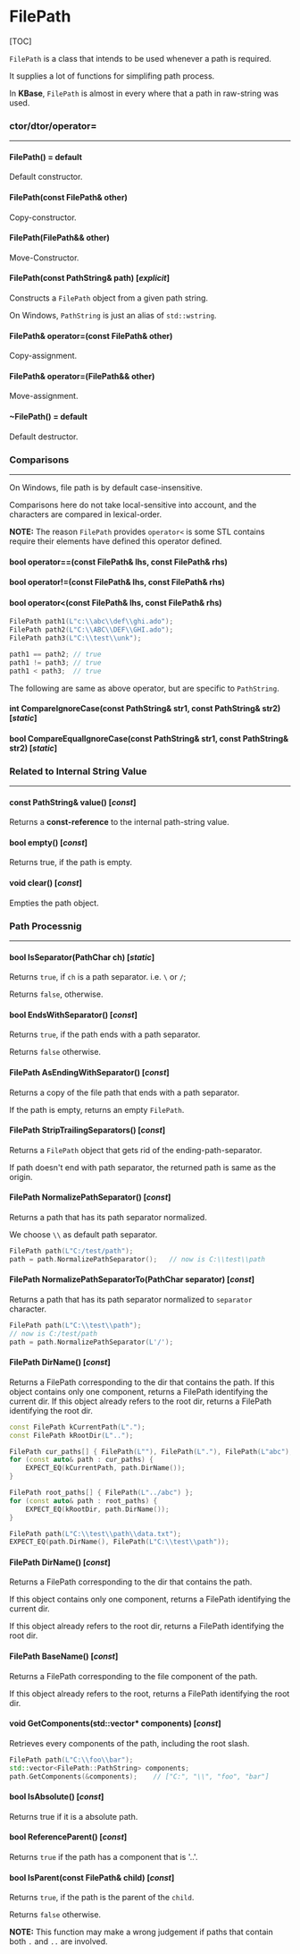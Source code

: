 FilePath
===

[TOC]

`FilePath` is a class that intends to be used whenever a path is required.

It supplies a lot of functions for simplifing path process.

In **KBase**, `FilePath` is almost in every where that a path in raw-string was used.

### ctor/dtor/operator=

---

#### FilePath() = default

Default constructor.

#### FilePath(const FilePath& other)

Copy-constructor.

#### FilePath(FilePath&& other)

Move-Constructor.

#### FilePath(const PathString& path) [*explicit*]

Constructs a `FilePath` object from a given path string.

On Windows, `PathString` is just an alias of `std::wstring`.

#### FilePath& operator=(const FilePath& other)

Copy-assignment.

#### FilePath& operator=(FilePath&& other)

Move-assignment.

#### ~FilePath() = default

Default destructor.

### Comparisons

---

On Windows, file path is by default case-insensitive.

Comparisons here do not take local-sensitive into account, and the characters are compared in lexical-order.

**NOTE:** The reason `FilePath` provides `operator<` is some STL contains require their elements have defined this operator defined.

#### bool operator==(const FilePath& lhs, const FilePath& rhs)
#### bool operator!=(const FilePath& lhs, const FilePath& rhs)
#### bool operator<(const FilePath& lhs, const FilePath& rhs)

```c++
FilePath path1(L"c:\\abc\\def\\ghi.ado");
FilePath path2(L"C:\\ABC\\DEF\\GHI.ado");
FilePath path3(L"C:\\test\\unk");

path1 == path2;	// true
path1 != path3; // true
path1 < path3;	// true
```

The following are same as above operator, but are specific to `PathString`.

#### int CompareIgnoreCase(const PathString& str1, const PathString& str2) [*static*]
#### bool CompareEqualIgnoreCase(const PathString& str1, const PathString& str2) [*static*]

### Related to Internal String Value

---

#### const PathString& value() [*const*]

Returns a **const-reference** to the internal path-string value.

#### bool empty() [*const*]

Returns true, if the path is empty.

#### void clear() [*const*]

Empties the path object.

### Path Processnig

---

#### bool IsSeparator(PathChar ch) [*static*]

Returns `true`, if `ch` is a path separator. i.e. `\` or `/`;

Returns `false`, otherwise.

#### bool EndsWithSeparator() [*const*]

Returns `true`, if the path ends with a path separator.

Returns `false` otherwise.

#### FilePath AsEndingWithSeparator() [*const*]

Returns a copy of the file path that ends with a path separator.

If the path is empty, returns an empty `FilePath`.

#### FilePath StripTrailingSeparators() [*const*]

Returns a `FilePath` object that gets rid of the ending-path-separator.

If path doesn't end with path separator, the returned path is same as the origin.

#### FilePath NormalizePathSeparator() [*const*]

Returns a path that has its path separator normalized.

We choose `\\` as default path separator.

```c++
FilePath path(L"C:/test/path");
path = path.NormalizePathSeparator();	// now is C:\\test\\path
```

#### FilePath NormalizePathSeparatorTo(PathChar separator) [*const*]

Returns a path that has its path separator normalized to `separator` character.

```c++
FilePath path(L"C:\\test\\path");
// now is C:/test/path
path = path.NormalizePathSeparator(L'/');
```

#### FilePath DirName() [*const*]

Returns a FilePath corresponding to the dir that contains the path. If this object contains only one component, returns a FilePath identifying the current dir. If this object already refers to the root dir, returns a FilePath identifying the root dir.

```c++
const FilePath kCurrentPath(L".");
const FilePath kRootDir(L"..");

FilePath cur_paths[] { FilePath(L""), FilePath(L"."), FilePath(L"abc"), FilePath(L"./abc") };
for (const auto& path : cur_paths) {
    EXPECT_EQ(kCurrentPath, path.DirName());
}

FilePath root_paths[] { FilePath(L"../abc") };
for (const auto& path : root_paths) {
    EXPECT_EQ(kRootDir, path.DirName());
}

FilePath path(L"C:\\test\\path\\data.txt");
EXPECT_EQ(path.DirName(), FilePath(L"C:\\test\\path"));
```

#### FilePath DirName() [*const*]

Returns a FilePath corresponding to the dir that contains the path.

If this object contains only one component, returns a FilePath identifying the current dir.

If this object already refers to the root dir, returns a FilePath identifying the root dir.

#### FilePath BaseName() [*const*]

Returns a FilePath corresponding to the file component of the path.

If this object already refers to the root, returns a FilePath identifying the root dir.

#### void GetComponents(std::vector<PathString>\* components) [*const*]

Retrieves every components of the path, including the root slash.

```c++
FilePath path(L"C:\\foo\\bar");
std::vector<FilePath::PathString> components;
path.GetComponents(&components);	// ["C:", "\\", "foo", "bar"]
```

#### bool IsAbsolute() [*const*]

Returns true if it is a absolute path.

#### bool ReferenceParent() [*const*]

Returns `true` if the path has a component that is '..'.

#### bool IsParent(const FilePath& child) [*const*]

Returns `true`, if the path is the parent of the `child`.

Returns `false` otherwise.

**NOTE:** This function may make a wrong judgement if paths that contain both `.` and `..` are involved.

